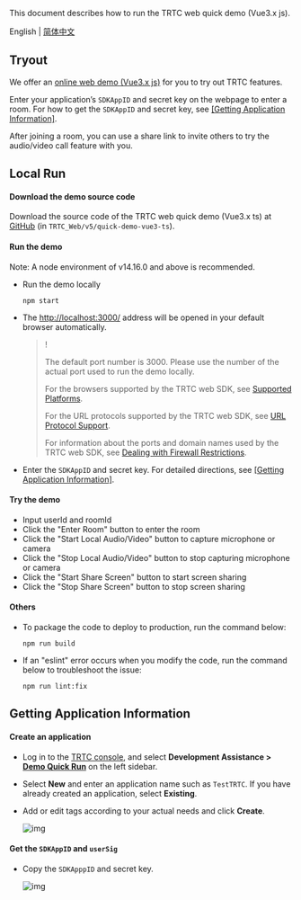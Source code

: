 This document describes how to run the TRTC web quick demo (Vue3.x js).

English | [简体中文](./README.md)

## Tryout

We offer an [online web demo (Vue3.x js)](https://web.sdk.qcloud.com/trtc/webrtc/v5/demo/quick-demo-vue3-ts/index.html) for you to try out TRTC features.

Enter your application’s `SDKAppID` and secret key on the webpage to enter a room. For how to get the `SDKAppID` and secret key, see <a href="#getAppInfo">[Getting Application Information]</a>.

After joining a room, you can use a share link to invite others to try the audio/video call feature with you.

## Local Run

#### Download the demo source code

Download the source code of the TRTC web quick demo (Vue3.x ts) at [GitHub](https://github.com/LiteAVSDK/v5/TRTC_Web) (in `TRTC_Web/v5/quick-demo-vue3-ts`).

#### Run the demo

Note: A node environment of v14.16.0 and above is recommended.

- Run the demo locally

  ```shell
  npm start
  ```

- The [http://localhost:3000/](http://localhost:3000/) address will be opened in your default browser automatically.

  > !
  >
  > The default port number is 3000. Please use the number of the actual port used to run the demo locally.
  >
  > For the browsers supported by the TRTC web SDK, see [Supported Platforms](https://intl.cloud.tencent.com/document/product/647/41664#supported-platforms).
  >
  > For the URL protocols supported by the TRTC web SDK, see [URL Protocol Support](https://intl.cloud.tencent.com/document/product/647/41664#url-protocol-support).
  >
  > For information about the ports and domain names used by the TRTC web SDK, see [Dealing with Firewall Restrictions](https://intl.cloud.tencent.com/document/product/647/35164#what-ports-and-domain-names-should-i-add-to-the-allowlist-of-my-firewall-for-webrtc.3F).

+ Enter the `SDKAppID` and secret key. For detailed directions, see <a href="#getAppInfo">[Getting Application Information]</a>.

#### Try the demo

- Input userId and roomId
- Click the "Enter Room" button to enter the room
- Click the "Start Local Audio/Video" button to capture microphone or camera
- Click the "Stop Local Audio/Video" button to stop capturing microphone or camera
- Click the "Start Share Screen" button to start screen sharing
- Click the "Stop Share Screen" button to stop screen sharing

#### Others

- To package the code to deploy to production, run the command below:

  ```shell
  npm run build
  ```

- If an "eslint" error occurs when you modify the code, run the command below to troubleshoot the issue:

  ```shell
  npm run lint:fix
  ```

<span id="getAppInfo"></span>

## Getting Application Information

#### Create an application

- Log in to the [TRTC console](https://console.cloud.tencent.com/trtc), and select **Development Assistance > [Demo Quick Run](https://console.cloud.tencent.com/trtc/quickstart)** on the left sidebar.

- Select **New** and enter an application name such as `TestTRTC`. If you have already created an application, select **Existing**.

- Add or edit tags according to your actual needs and click **Create**.

  ![img](https://qcloudimg.tencent-cloud.cn/raw/7805a202a8e0c96b748116f17aa8524c.png)

#### Get the `SDKAppID` and `userSig`

- Copy the `SDKApppID` and secret key.

  ![img](https://qcloudimg.tencent-cloud.cn/raw/85489ab5999afbd64604a4e3c76f2249.png)

